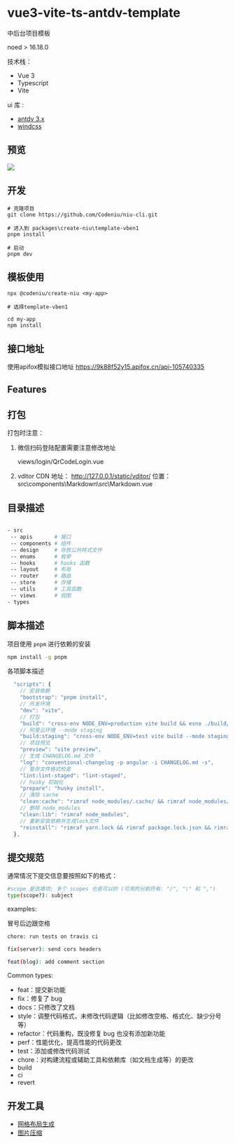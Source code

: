 # vue3-vite-ts-antdv-template

中后台项目模板

noed > 16.18.0

技术栈：

- Vue 3
- Typescript
- Vite

ui 库 :

- [antdv 3.x](https://3x.antdv.com/components/overview-cn/)
- [windcss](https://windicss.org/)

## 预览

![](https://codeniu-picbed.oss-cn-hangzhou.aliyuncs.com/picbed/202307141551187.jpg)

## 开发

```shell
# 克隆项目
git clone https://github.com/Codeniu/niu-cli.git

# 进入到 packages\create-niu\template-vben1
pnpm install

# 启动
pnpm dev

```

## 模板使用

```shell
npx @codeniu/create-niu <my-app>

# 选择template-vben1

cd my-app
npm install
```

## 接口地址

使用apifox模拟接口地址
<https://9k88f52y15.apifox.cn/api-105740335>

## Features

## 打包

打包时注意：

1. 微信扫码登陆配置需要注意修改地址

   views/login/QrCodeLogin.vue

2. vditor CDN 地址： <http://127.0.0.1/static/vditor/>
   位置：src\components\Markdown\src\Markdown.vue

## 目录描述

```bash

- src
 -- apis       # 接口
 -- components # 组件
 -- design     # 存放公共样式文件
 -- enums      # 枚举
 -- hooks      # hooks 函数
 -- layout     # 布局
 -- router     # 路由
 -- store      # 存储
 -- utils      # 工具函数
 -- views      # 视图
- types

```

## 脚本描述

项目使用 `pnpm` 进行依赖的安装

```bash
npm install -g pnpm
```

各项脚本描述

```js
  "scripts": {
    // 安装依赖
    "bootstrap": "pnpm install",
    // 开发环境
    "dev": "vite",
    // 打包
    "build": "cross-env NODE_ENV=production vite build && esno ./build/script/postBuild.ts",
    // 阿里云环境 --mode staging
    "build:staging": "cross-env NODE_ENV=test vite build --mode staging && esno ./build/script/postBuild.ts",
    // 项目预览
    "preview": "vite preview",
    // 生成 CHANGELOG.md 文件
    "log": "conventional-changelog -p angular -i CHANGELOG.md -s",
    // 暂存文件格式检查
    "lint:lint-staged": "lint-staged",
    // husky 初始化
    "prepare": "husky install",
    // 清除 cache
    "clean:cache": "rimraf node_modules/.cache/ && rimraf node_modules/.vite",
    // 删除 node_modules
    "clean:lib": "rimraf node_modules",
    // 重新安装依赖并生成lock文件
    "reinstall": "rimraf yarn.lock && rimraf package.lock.json && rimraf node_modules && pnpm run bootstrap"
  },
```

## 提交规范

通常情况下提交信息要按照如下的格式：

```bash
#scope 是选填项; 多个 scopes 也是可以的 (可用的分割符有: "/", "\" 和 ",")
type(scope?): subject
```

examples:

冒号后边跟空格

```bash
chore: run tests on travis ci

fix(server): send cors headers

feat(blog): add comment section
```

Common types:

- feat：提交新功能
- fix：修复了 bug
- docs：只修改了文档
- style：调整代码格式，未修改代码逻辑（比如修改空格、格式化、缺少分号等）
- refactor：代码重构，既没修复 bug 也没有添加新功能
- perf：性能优化，提高性能的代码更改
- test：添加或修改代码测试
- chore：对构建流程或辅助工具和依赖库（如文档生成等）的更改
- build
- ci
- revert

## 开发工具

- [网格布局生成](https://grid.layoutit.com/)
- [图片压缩](https://tinypng.com/)

